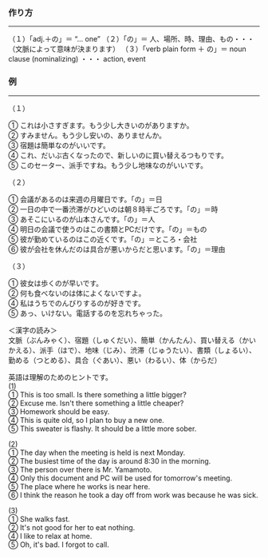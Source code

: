 ### 作り方
***
（１）「adj.＋の」＝ “... one” 
（２）「の」＝ 人、場所、時、理由、もの・・・　（文脈によって意味が決まります）
（３）「verb plain form ＋ の」＝ noun clause (nominalizing) ・・・ action, event
### 例
***
（１）

① これは小さすぎます。もう少し大きいのがありますか。  
② すみません。もう少し安いの、ありませんか。  
③ 宿題は簡単なのがいいです。  
④ これ、だいぶ古くなったので、新しいのに買い替えるつもりです。  
⑤ このセーター、派手ですね。もう少し地味なのがいいです。  
  
（２）

① 会議があるのは来週の月曜日です。「の」＝日  
② 一日の中で一番渋滞がひどいのは朝８時半ごろです。「の」＝時  
③ あそこにいるのが山本さんです。「の」＝人  
④ 明日の会議で使うのはこの書類とPCだけです。「の」＝もの  
⑤ 彼が勤めているのはこの近くです。「の」＝ところ・会社  
⑥ 彼が会社を休んだのは具合が悪いからだと思います。「の」＝理由  
  
（３）

① 彼女は歩くのが早いです。  
② 何も食べないのは体によくないですよ。  
④ 私はうちでのんびりするのが好きです。  
⑤ あっ、いけない。電話するのを忘れちゃった。

＜漢字の読み＞  
文脈（ぶんみゃく）、宿題（しゅくだい）、簡単（かんたん）、買い替える（かいかえる）、派手（はで）、地味（じみ）、渋滞（じゅうたい）、書類（しょるい）、勤める（つとめる）、具合（ぐあい）、悪い（わるい）、体（からだ）  
  
英語は理解のためのヒントです。  
(1)  
① This is too small. Is there something a little bigger?  
② Excuse me. Isn't there something a little cheaper?  
③ Homework should be easy.  
④ This is quite old, so I plan to buy a new one.  
⑤ This sweater is flashy. It should be a little more sober.  
  
(2)  
① The day when the meeting is held is next Monday.  
② The busiest time of the day is around 8:30 in the morning.  
③ The person over there is Mr. Yamamoto.  
④ Only this document and PC will be used for tomorrow's meeting.  
⑤ The place where he works is near here.  
⑥ I think the reason he took a day off from work was because he was sick.  
  
(3)  
① She walks fast.  
② It's not good for her to eat nothing.  
④ I like to relax at home.  
⑤ Oh, it's bad. I forgot to call.